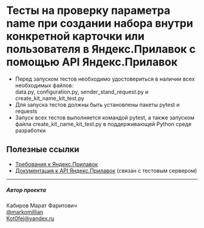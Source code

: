 ﻿# Тесты на проверку параметра name при создании набора внутри конкретной карточки или пользователя в Яндекс.Прилавок с помощью API Яндекс.Прилавок
- Перед запуском тестов необходимо удостовериться в наличии всех необходимых файлов:\
data.py, configuration.py, sender_stand_request.py и create_kit_name_kit_test.py
- Для запуска тестов должны быть установлены пакеты pytest и requests
- Запуск всех тестов выполняется командой pytest, а также запуском файла create_kit_name_kit_test.py в поддерживающей Python среде разработки

## Полезные ссылки
* [Требования к Яндекс.Прилавок](https://wiki.yandex.ru/homepage/trebovanijakjandeksprilavok/)
* [Документация к API Яндекс.Прилавок](https://8670e233-c323-462a-a7d5-bbca1b30ab54.serverhub.praktikum-services.ru/docs/#api-Warehouses-AmountWarehousesSOAP) (связан с тестовым сервером)
___
##### Автор проекта
Кабиров Марат Фаритович\
[@markomillian](https://t.me/markomillian)\
Kot0fej@yandex.ru
